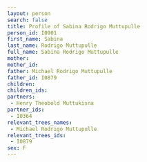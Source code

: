 ```yaml
---
layout: person
search: false
title: Profile of Sabina Rodrigo Muttupulle
person_id: I0901
first_name: Sabina
last_name: Rodrigo Muttupulle
full_name: Sabina Rodrigo Muttupulle
mother: 
mother_id: 
father: Michael Rodrigo Muttupulle
father_id: I0879
children:
children_ids:
partners:
 - Henry Theobold Muttukisna
partner_ids:
 - I0364
relevant_trees_names:
 - Michael Rodrigo Muttupulle
relevant_trees_ids:
 - I0879
sex: F
---
```


